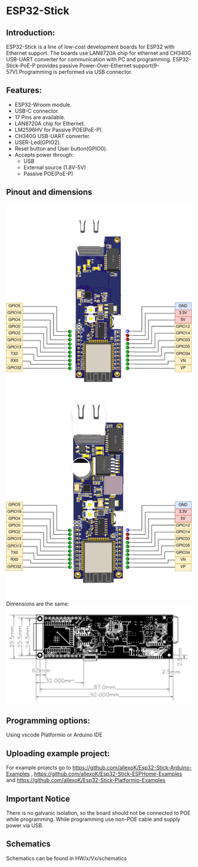 # ESP32-Stick
## Introduction:
ESP32-Stick is a line of low-cost development boards for ESP32 with Ethernet support. The boards use LAN8720A chip for ethernet and CH340G USB-UART converter for communication with PC and programming. ESP32-Stick-PoE-P provides passive Power-Over-Ethernet support(9-57V).Programming is performed via USB connector.

## Features:

- ESP32-Wroom module.
- USB-C connector.
- 17 Pins are available.
- LAN8720A chip for Ethernet.
- LM2596HV for Passive POE(PoE-P).
- CH340G USB-UART converter.
- USER-Led(GPIO2).
- Reset button and User button(GPIO0).
- Accepts power through:
  - USB
  - External source (1.8V-5V)
  - Passive POE(PoE-P)

## Pinout and dimensions
![Esp32-Stick-Eth pinout](/pictures/Esp32-Stick-Eth/pinout_ver1.png)
![Esp32-Stick-PoE-P pinout](/pictures/Esp32-Stick-PoE-P/pinout_ver1.png)
Dimensions are the same:
![Dimensions](/HW/Esp32-Stick-PoE-P/V1/PCB_ESP32-POE-P_ver.1_2022-12-31_dimensions.png)

## Programming options:
Using vscode Platformio or Arduino IDE

## Uploading example project:
For example projects go to https://github.com/allexoK/Esp32-Stick-Arduino-Examples , https://github.com/allexoK/Esp32-Stick-ESPHome-Examples and https://github.com/allexoK/Esp32-Stick-Platformio-Examples

## Important Notice
There is no galvanic isolation, so the board should not be connected to POE while programming. While programming use non-POE cable and supply power via USB.

## Schematics
Schematics can be found in HW/x/Vx/schematics